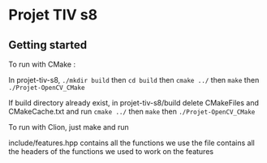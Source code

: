 # Projet TIV s8



## Getting started


To run with CMake :

In projet-tiv-s8, `./mkdir build` then `cd build` then `cmake ../` then `make` then `./Projet-OpenCV_CMake`

If build directory already exist, in projet-tiv-s8/build delete CMakeFiles and CMakeCache.txt and run `cmake ../` then `make` then `./Projet-OpenCV_CMake`

To run with Clion, just make and run

include/features.hpp contains all the functions we use the file contains all the headers of the functions we used to work on the features